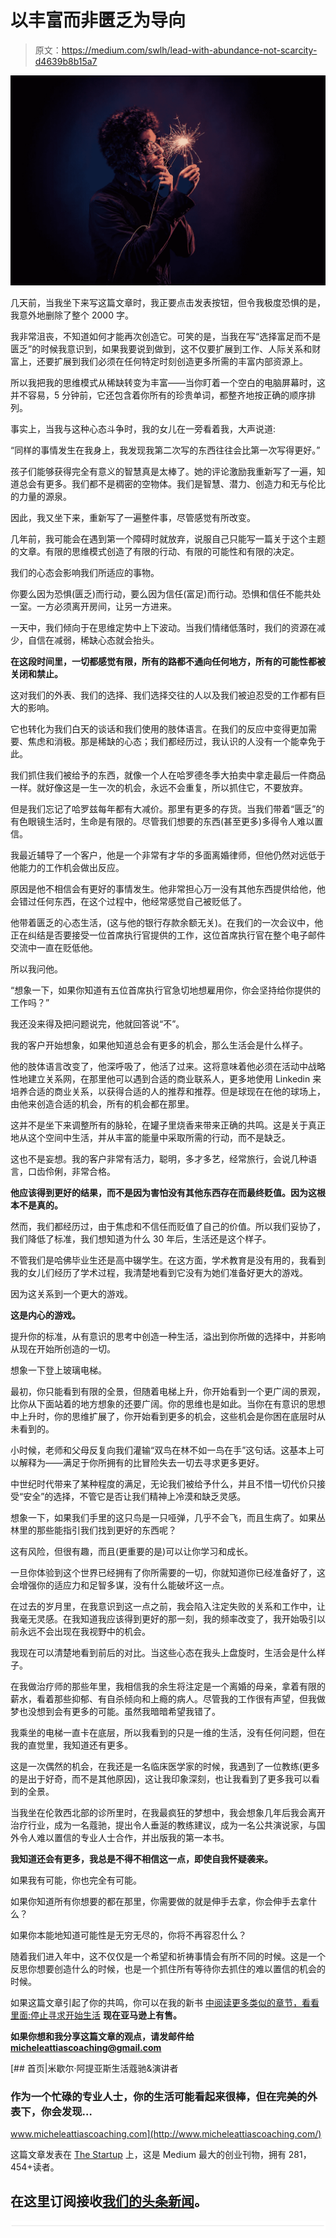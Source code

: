 # 以丰富而非匮乏为导向

> 原文：<https://medium.com/swlh/lead-with-abundance-not-scarcity-d4639b8b15a7>

![](img/ec8742cf8e38096b76d21b195c9ebc27.png)

几天前，当我坐下来写这篇文章时，我正要点击发表按钮，但令我极度恐惧的是，我意外地删除了整个 2000 字。

我非常沮丧，不知道如何才能再次创造它。可笑的是，当我在写“选择富足而不是匮乏”的时候我意识到，如果我要说到做到，这不仅要扩展到工作、人际关系和财富上，还要扩展到我们必须在任何特定时刻创造更多所需的丰富内部资源上。

所以我把我的思维模式从稀缺转变为丰富——当你盯着一个空白的电脑屏幕时，这并不容易，5 分钟前，它还包含着你所有的珍贵单词，都整齐地按正确的顺序排列。

事实上，当我与这种心态斗争时，我的女儿在一旁看着我，大声说道:

“同样的事情发生在我身上，我发现我第二次写的东西往往会比第一次写得更好。”

孩子们能够获得完全有意义的智慧真是太棒了。她的评论激励我重新写了一遍，知道总会有更多。我们都不是稠密的空物体。我们是智慧、潜力、创造力和无与伦比的力量的源泉。

因此，我又坐下来，重新写了一遍整件事，尽管感觉有所改变。

几年前，我可能会在遇到第一个障碍时就放弃，说服自己只能写一篇关于这个主题的文章。有限的思维模式创造了有限的行动、有限的可能性和有限的决定。

我们的心态会影响我们所适应的事物。

你要么因为恐惧(匮乏)而行动，要么因为信任(富足)而行动。恐惧和信任不能共处一室。一方必须离开房间，让另一方进来。

一天中，我们倾向于在思维定势中上下波动。当我们情绪低落时，我们的资源在减少，自信在减弱，稀缺心态就会抬头。

**在这段时间里，一切都感觉有限，所有的路都不通向任何地方，所有的可能性都被关闭和禁止。**

这对我们的外表、我们的选择、我们选择交往的人以及我们被迫忍受的工作都有巨大的影响。

它也转化为我们白天的谈话和我们使用的肢体语言。在我们的反应中变得更加需要、焦虑和消极。那是稀缺的心态；我们都经历过，我认识的人没有一个能幸免于此。

我们抓住我们被给予的东西，就像一个人在哈罗德冬季大拍卖中拿走最后一件商品一样。就好像这是一生一次的机会，永远不会重复，所以抓住它，不要放弃。

但是我们忘记了哈罗兹每年都有大减价。那里有更多的存货。当我们带着“匮乏”的有色眼镜生活时，生命是有限的。尽管我们想要的东西(甚至更多)多得令人难以置信。

我最近辅导了一个客户，他是一个非常有才华的多面离婚律师，但他仍然对远低于他能力的工作机会做出反应。

原因是他不相信会有更好的事情发生。他非常担心万一没有其他东西提供给他，他会错过任何东西，在这个过程中，他经常感觉自己被贬低了。

他带着匮乏的心态生活，(这与他的银行存款余额无关)。在我们的一次会议中，他正在纠结是否要接受一位首席执行官提供的工作，这位首席执行官在整个电子邮件交流中一直在贬低他。

所以我问他。

“想象一下，如果你知道有五位首席执行官急切地想雇用你，你会坚持给你提供的工作吗？”

我还没来得及把问题说完，他就回答说“不”。

我的客户开始想象，如果他知道总会有更多的机会，那么生活会是什么样子。

他的肢体语言改变了，他深呼吸了，他活了过来。这将意味着他必须在活动中战略性地建立关系网，在那里他可以遇到合适的商业联系人，更多地使用 Linkedin 来培养合适的商业关系，以获得合适的人的推荐和推荐。但是球现在在他的球场上，由他来创造合适的机会，所有的机会都在那里。

这并不是坐下来调整所有的脉轮，在罐子里烧香来带来正确的共鸣。这是关于真正地从这个空间中生活，并从丰富的能量中采取所需的行动，而不是缺乏。

这也不是妄想。我的客户非常有活力，聪明，多才多艺，经常旅行，会说几种语言，口齿伶俐，非常合格。

**他应该得到更好的结果，而不是因为害怕没有其他东西存在而最终贬值。因为这根本不是真的。**

然而，我们都经历过，由于焦虑和不信任而贬值了自己的价值。所以我们妥协了，我们降低了标准，我们想知道为什么 30 年后，生活还是这个样子。

不管我们是哈佛毕业生还是高中辍学生。在这方面，学术教育是没有用的，我看到我的女儿们经历了学术过程，我清楚地看到它没有为她们准备好更大的游戏。

因为这关系到一个更大的游戏。

**这是内心的游戏。**

提升你的标准，从有意识的思考中创造一种生活，溢出到你所做的选择中，并影响从现在开始所创造的一切。

想象一下登上玻璃电梯。

最初，你只能看到有限的全景，但随着电梯上升，你开始看到一个更广阔的景观，比你从下面站着的地方想象的还要广阔。你的思维也是如此。当你在有意识的思想中上升时，你的思维扩展了，你开始看到更多的机会，这些机会是你困在底层时从未看到的。

小时候，老师和父母反复向我们灌输“双鸟在林不如一鸟在手”这句话。这基本上可以解释为——满足于你所拥有的比冒险失去一切去寻求更多更好。

中世纪时代带来了某种程度的满足，无论我们被给予什么，并且不惜一切代价只接受“安全”的选择，不管它是否让我们精神上冷漠和缺乏灵感。

想象一下，如果我们手里的这只鸟是一只哑弹，几乎不会飞，而且生病了。如果丛林里的那些能指引我们找到更好的东西呢？

这有风险，但很有趣，而且(更重要的是)可以让你学习和成长。

一旦你体验到这个世界已经拥有了你所需要的一切，你就知道你已经准备好了，这会增强你的适应力和足智多谋，没有什么能破坏这一点。

在过去的岁月里，在我意识到这一点之前，我会陷入注定失败的关系和工作中，让我毫无灵感。在我知道我应该得到更好的那一刻，我的频率改变了，我开始吸引以前永远不会出现在我视野中的机会。

我现在可以清楚地看到前后的对比。当这些心态在我头上盘旋时，生活会是什么样子。

在我做治疗师的那些年里，我相信我的余生将注定是一个离婚的母亲，拿着有限的薪水，看着那些抑郁、有自杀倾向和上瘾的病人。尽管我的工作很有声望，但我做梦也没想到会有更多的可能。虽然我暗暗希望我错了。

我乘坐的电梯一直卡在底层，所以我看到的只是一维的生活，没有任何问题，但在我的直觉里，我知道还有更多。

这是一次偶然的机会，在我还是一名临床医学家的时候，我遇到了一位教练(更多的是出于好奇，而不是其他原因)，这让我印象深刻，也让我看到了更多我可以看到的全景。

当我坐在伦敦西北部的诊所里时，在我最疯狂的梦想中，我会想象几年后我会离开治疗行业，成为一名蔻驰，提出令人垂涎的教练建议，成为一名公共演说家，与国外令人难以置信的专业人士合作，并出版我的第一本书。

**我知道还会有更多，我总是不得不相信这一点，即使自我怀疑袭来。**

如果我有可能，你也完全有可能。

如果你知道所有你想要的都在那里，你需要做的就是伸手去拿，你会伸手去拿什么？

如果你本能地知道可能性是无穷无尽的，你将不再容忍什么？

随着我们进入年中，这不仅仅是一个希望和祈祷事情会有所不同的时候。这是一个反思你想要创造什么的时候，也是一个抓住所有等待你去抓住的难以置信的机会的时候。

如果这篇文章引起了你的共鸣，你可以在我的新书 [中阅读更多类似的章节，看看里面:停止寻求开始生活](https://www.amazon.co.uk/dp/1781332959/ref=cm_cr_ryp_prd_ttl_sol_0) **现在亚马逊上有售。**

**如果你想和我分享这篇文章的观点，请发邮件给 micheleattiascoaching@gmail.com**

[](http://www.micheleattiascoaching.com/) [## 首页|米歇尔·阿提亚斯生活蔻驰&演讲者

### 作为一个忙碌的专业人士，你的生活可能看起来很棒，但在完美的外表下，你会发现…

www.micheleattiascoaching.com](http://www.micheleattiascoaching.com/) 

这篇文章发表在 [The Startup](https://medium.com/swlh) 上，这是 Medium 最大的创业刊物，拥有 281，454+读者。

## 在这里订阅接收[我们的头条新闻](http://growthsupply.com/the-startup-newsletter/)。

![](img/731acf26f5d44fdc58d99a6388fe935d.png)